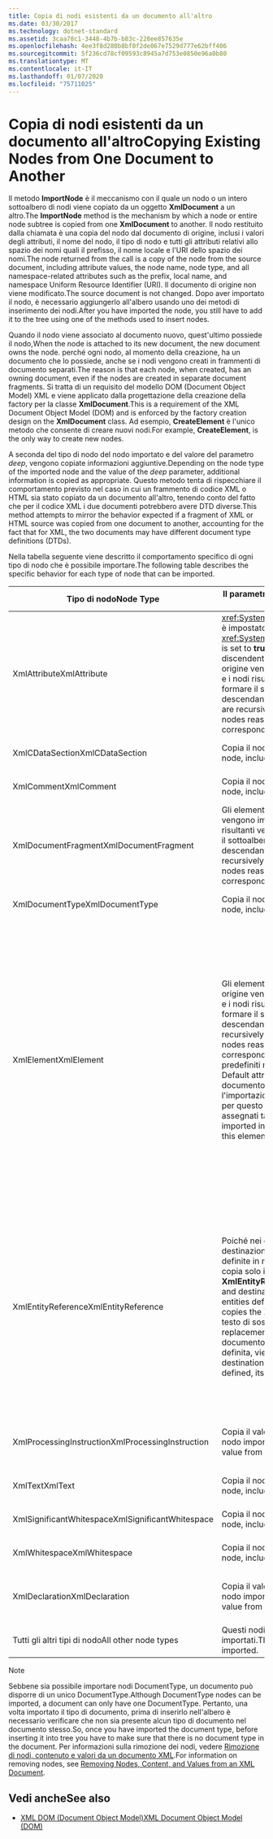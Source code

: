 ```yaml
---
title: Copia di nodi esistenti da un documento all'altro
ms.date: 03/30/2017
ms.technology: dotnet-standard
ms.assetid: 3caa78c1-3448-4b7b-b83c-228ee857635e
ms.openlocfilehash: 4ee3f8d280b8bf0f2de067e7529d777e62bff406
ms.sourcegitcommit: 5f236cd78cf09593c8945a7d753e0850e96a0b80
ms.translationtype: MT
ms.contentlocale: it-IT
ms.lasthandoff: 01/07/2020
ms.locfileid: "75711025"
---
```

# <a name="copying-existing-nodes-from-one-document-to-another"></a><span data-ttu-id="16fe8-102">Copia di nodi esistenti da un documento all'altro</span><span class="sxs-lookup"><span data-stu-id="16fe8-102">Copying Existing Nodes from One Document to Another</span></span>
<span data-ttu-id="16fe8-103">Il metodo **ImportNode** è il meccanismo con il quale un nodo o un intero sottoalbero di nodi viene copiato da un oggetto **XmlDocument** a un altro.</span><span class="sxs-lookup"><span data-stu-id="16fe8-103">The **ImportNode** method is the mechanism by which a node or entire node subtree is copied from one **XmlDocument** to another.</span></span> <span data-ttu-id="16fe8-104">Il nodo restituito dalla chiamata è una copia del nodo dal documento di origine, inclusi i valori degli attributi, il nome del nodo, il tipo di nodo e tutti gli attributi relativi allo spazio dei nomi quali il prefisso, il nome locale e l'URI dello spazio dei nomi.</span><span class="sxs-lookup"><span data-stu-id="16fe8-104">The node returned from the call is a copy of the node from the source document, including attribute values, the node name, node type, and all namespace-related attributes such as the prefix, local name, and namespace Uniform Resource Identifier (URI).</span></span> <span data-ttu-id="16fe8-105">Il documento di origine non viene modificato.</span><span class="sxs-lookup"><span data-stu-id="16fe8-105">The source document is not changed.</span></span> <span data-ttu-id="16fe8-106">Dopo aver importato il nodo, è necessario aggiungerlo all'albero usando uno dei metodi di inserimento dei nodi.</span><span class="sxs-lookup"><span data-stu-id="16fe8-106">After you have imported the node, you still have to add it to the tree using one of the methods used to insert nodes.</span></span>  
  
 <span data-ttu-id="16fe8-107">Quando il nodo viene associato al documento nuovo, quest'ultimo possiede il nodo,</span><span class="sxs-lookup"><span data-stu-id="16fe8-107">When the node is attached to its new document, the new document owns the node.</span></span> <span data-ttu-id="16fe8-108">perché ogni nodo, al momento della creazione, ha un documento che lo possiede, anche se i nodi vengono creati in frammenti di documento separati.</span><span class="sxs-lookup"><span data-stu-id="16fe8-108">The reason is that each node, when created, has an owning document, even if the nodes are created in separate document fragments.</span></span> <span data-ttu-id="16fe8-109">Si tratta di un requisito del modello DOM (Document Object Model) XML e viene applicato dalla progettazione della creazione della factory per la classe **XmlDocument**.</span><span class="sxs-lookup"><span data-stu-id="16fe8-109">This is a requirement of the XML Document Object Model (DOM) and is enforced by the factory creation design on the **XmlDocument** class.</span></span> <span data-ttu-id="16fe8-110">Ad esempio, **CreateElement** è l'unico metodo che consente di creare nuovi nodi.</span><span class="sxs-lookup"><span data-stu-id="16fe8-110">For example, **CreateElement**, is the only way to create new nodes.</span></span>  
  
 <span data-ttu-id="16fe8-111">A seconda del tipo di nodo del nodo importato e del valore del parametro *deep*, vengono copiate informazioni aggiuntive.</span><span class="sxs-lookup"><span data-stu-id="16fe8-111">Depending on the node type of the imported node and the value of the *deep* parameter, additional information is copied as appropriate.</span></span> <span data-ttu-id="16fe8-112">Questo metodo tenta di rispecchiare il comportamento previsto nel caso in cui un frammento di codice XML o HTML sia stato copiato da un documento all'altro, tenendo conto del fatto che per il codice XML i due documenti potrebbero avere DTD diverse.</span><span class="sxs-lookup"><span data-stu-id="16fe8-112">This method attempts to mirror the behavior expected if a fragment of XML or HTML source was copied from one document to another, accounting for the fact that for XML, the two documents may have different document type definitions (DTDs).</span></span>  
  
 <span data-ttu-id="16fe8-113">Nella tabella seguente viene descritto il comportamento specifico di ogni tipo di nodo che è possibile importare.</span><span class="sxs-lookup"><span data-stu-id="16fe8-113">The following table describes the specific behavior for each type of node that can be imported.</span></span>  
  
|<span data-ttu-id="16fe8-114">Tipo di nodo</span><span class="sxs-lookup"><span data-stu-id="16fe8-114">Node Type</span></span>|<span data-ttu-id="16fe8-115">Il parametro *deep* è true</span><span class="sxs-lookup"><span data-stu-id="16fe8-115">*deep* parameter is true</span></span>|<span data-ttu-id="16fe8-116">Il parametro *deep* è false</span><span class="sxs-lookup"><span data-stu-id="16fe8-116">*deep* parameter is false</span></span>|  
|---------------|------------------------------|-------------------------------|  
|<span data-ttu-id="16fe8-117">XmlAttribute</span><span class="sxs-lookup"><span data-stu-id="16fe8-117">XmlAttribute</span></span>|<span data-ttu-id="16fe8-118"><xref:System.Xml.XmlAttribute.Specified%2A> è impostato su **true** in XmlAttribute.</span><span class="sxs-lookup"><span data-stu-id="16fe8-118">The <xref:System.Xml.XmlAttribute.Specified%2A> is set to **true** on the XmlAttribute.</span></span> <span data-ttu-id="16fe8-119">I discendenti dell'elemento **XmlAttribute** di origine vengono importati in modo ricorsivo e i nodi risultanti vengono riassemblati per formare il sottoalbero corrispondente.</span><span class="sxs-lookup"><span data-stu-id="16fe8-119">The descendants of the source **XmlAttribute** are recursively imported and the resulting nodes reassembled to form the corresponding subtree.</span></span>|<span data-ttu-id="16fe8-120">Il parametro *deep* non è applicabile ai nodi **XmlAttribute**, perché questi restano sempre associati ai nodi figlio durante l'importazione.</span><span class="sxs-lookup"><span data-stu-id="16fe8-120">The *deep* parameter does not apply to **XmlAttribute** nodes, because they always carry their child nodes with them when imported.</span></span>|  
|<span data-ttu-id="16fe8-121">XmlCDataSection</span><span class="sxs-lookup"><span data-stu-id="16fe8-121">XmlCDataSection</span></span>|<span data-ttu-id="16fe8-122">Copia il nodo, compresi i dati.</span><span class="sxs-lookup"><span data-stu-id="16fe8-122">Copies the node, including its data.</span></span>|<span data-ttu-id="16fe8-123">Copia il nodo, compresi i dati.</span><span class="sxs-lookup"><span data-stu-id="16fe8-123">Copies the node, including its data.</span></span>|  
|<span data-ttu-id="16fe8-124">XmlComment</span><span class="sxs-lookup"><span data-stu-id="16fe8-124">XmlComment</span></span>|<span data-ttu-id="16fe8-125">Copia il nodo, compresi i dati.</span><span class="sxs-lookup"><span data-stu-id="16fe8-125">Copies the node, including its data.</span></span>|<span data-ttu-id="16fe8-126">Copia il nodo, compresi i dati.</span><span class="sxs-lookup"><span data-stu-id="16fe8-126">Copies the node, including its data.</span></span>|  
|<span data-ttu-id="16fe8-127">XmlDocumentFragment</span><span class="sxs-lookup"><span data-stu-id="16fe8-127">XmlDocumentFragment</span></span>|<span data-ttu-id="16fe8-128">Gli elementi discendenti del nodo di origine vengono importati in modo ricorsivo e i nodi risultanti vengono riassemblati per formare il sottoalbero corrispondente.</span><span class="sxs-lookup"><span data-stu-id="16fe8-128">The descendants of the source node are recursively imported and the resulting nodes reassembled to form the corresponding subtree.</span></span>|<span data-ttu-id="16fe8-129">Viene creato un **XmlDocumentFragment** vuoto.</span><span class="sxs-lookup"><span data-stu-id="16fe8-129">An empty **XmlDocumentFragment** is created.</span></span>|  
|<span data-ttu-id="16fe8-130">XmlDocumentType</span><span class="sxs-lookup"><span data-stu-id="16fe8-130">XmlDocumentType</span></span>|<span data-ttu-id="16fe8-131">Copia il nodo, compresi i dati.\*</span><span class="sxs-lookup"><span data-stu-id="16fe8-131">Copies the node, including its data.\*</span></span>|<span data-ttu-id="16fe8-132">Copia il nodo, compresi i dati.\*</span><span class="sxs-lookup"><span data-stu-id="16fe8-132">Copies the node, including its data.\*</span></span>|  
|<span data-ttu-id="16fe8-133">XmlElement</span><span class="sxs-lookup"><span data-stu-id="16fe8-133">XmlElement</span></span>|<span data-ttu-id="16fe8-134">Gli elementi discendenti dell'elemento di origine vengono importati in modo ricorsivo e i nodi risultanti vengono riassemblati per formare il sottoalbero corrispondente.</span><span class="sxs-lookup"><span data-stu-id="16fe8-134">The descendants of the source element are recursively imported and the resulting nodes reassembled to form the corresponding subtree.</span></span> <span data-ttu-id="16fe8-135">**Nota:** gli attributi predefiniti non vengono copiati.</span><span class="sxs-lookup"><span data-stu-id="16fe8-135">**Note:**  Default attributes are not copied.</span></span> <span data-ttu-id="16fe8-136">Se il documento verso il quale avviene l'importazione definisce attributi predefiniti per questo nome di elemento, verranno assegnati tali attributi.</span><span class="sxs-lookup"><span data-stu-id="16fe8-136">If the document being imported into defines default attributes for this element name, those are assigned.</span></span>|<span data-ttu-id="16fe8-137">I nodi Attribute specificati dell'elemento di origine vengono importati e i nodi **XmlAttribute** generati vengono associati al nuovo elemento.</span><span class="sxs-lookup"><span data-stu-id="16fe8-137">Specified attribute nodes of the source element are imported, and the generated **XmlAttribute** nodes are attached to the new element.</span></span> <span data-ttu-id="16fe8-138">I nodi discendenti non vengono copiati.</span><span class="sxs-lookup"><span data-stu-id="16fe8-138">The descendant nodes are not copied.</span></span> <span data-ttu-id="16fe8-139">**Nota:** gli attributi predefiniti non vengono copiati.</span><span class="sxs-lookup"><span data-stu-id="16fe8-139">**Note:**  Default attributes are not copied.</span></span> <span data-ttu-id="16fe8-140">Se il documento verso il quale avviene l'importazione definisce attributi predefiniti per questo nome di elemento, verranno assegnati tali attributi.</span><span class="sxs-lookup"><span data-stu-id="16fe8-140">If the document being imported into defines default attributes for this element name, those are assigned.</span></span>|  
|<span data-ttu-id="16fe8-141">XmlEntityReference</span><span class="sxs-lookup"><span data-stu-id="16fe8-141">XmlEntityReference</span></span>|<span data-ttu-id="16fe8-142">Poiché nei documenti di origine e di destinazione le entità potrebbero essere definite in modo diverso, questo metodo copia solo il nodo **XmlEntityReference**.</span><span class="sxs-lookup"><span data-stu-id="16fe8-142">Because the source and destination documents could have the entities defined differently, this method only copies the **XmlEntityReference** node.</span></span> <span data-ttu-id="16fe8-143">Il testo di sostituzione non viene incluso.</span><span class="sxs-lookup"><span data-stu-id="16fe8-143">The replacement text is not included.</span></span> <span data-ttu-id="16fe8-144">Se nel documento di destinazione l'entità è definita, viene assegnato il suo valore.</span><span class="sxs-lookup"><span data-stu-id="16fe8-144">If the destination document has the entity defined, its value is assigned.</span></span>|<span data-ttu-id="16fe8-145">Poiché nei documenti di origine e di destinazione le entità potrebbero essere definite in modo diverso, questo metodo copia solo il nodo **XmlEntityReference**.</span><span class="sxs-lookup"><span data-stu-id="16fe8-145">Because the source and destination documents could have the entities defined differently, this method only copies the **XmlEntityReference** node.</span></span> <span data-ttu-id="16fe8-146">Il testo di sostituzione non viene incluso.</span><span class="sxs-lookup"><span data-stu-id="16fe8-146">The replacement text is not included.</span></span> <span data-ttu-id="16fe8-147">Se nel documento di destinazione l'entità è definita, viene assegnato il suo valore.</span><span class="sxs-lookup"><span data-stu-id="16fe8-147">If the destination document has the entity defined, its value is assigned.</span></span>|  
|<span data-ttu-id="16fe8-148">XmlProcessingInstruction</span><span class="sxs-lookup"><span data-stu-id="16fe8-148">XmlProcessingInstruction</span></span>|<span data-ttu-id="16fe8-149">Copia il valore di destinazione e dei dati dal nodo importato.</span><span class="sxs-lookup"><span data-stu-id="16fe8-149">Copies the target and data value from the imported node.</span></span>|<span data-ttu-id="16fe8-150">Copia il valore di destinazione e dei dati dal nodo importato.</span><span class="sxs-lookup"><span data-stu-id="16fe8-150">Copies the target and data value from the imported node.</span></span>|  
|<span data-ttu-id="16fe8-151">XmlText</span><span class="sxs-lookup"><span data-stu-id="16fe8-151">XmlText</span></span>|<span data-ttu-id="16fe8-152">Copia il nodo, compresi i dati.</span><span class="sxs-lookup"><span data-stu-id="16fe8-152">Copies the node, including its data.</span></span>|<span data-ttu-id="16fe8-153">Copia il nodo, compresi i dati.</span><span class="sxs-lookup"><span data-stu-id="16fe8-153">Copies the node, including its data.</span></span>|  
|<span data-ttu-id="16fe8-154">XmlSignificantWhitespace</span><span class="sxs-lookup"><span data-stu-id="16fe8-154">XmlSignificantWhitespace</span></span>|<span data-ttu-id="16fe8-155">Copia il nodo, compresi i dati.</span><span class="sxs-lookup"><span data-stu-id="16fe8-155">Copies the node, including its data.</span></span>|<span data-ttu-id="16fe8-156">Copia il nodo, compresi i dati.</span><span class="sxs-lookup"><span data-stu-id="16fe8-156">Copies the node, including its data.</span></span>|  
|<span data-ttu-id="16fe8-157">XmlWhitespace</span><span class="sxs-lookup"><span data-stu-id="16fe8-157">XmlWhitespace</span></span>|<span data-ttu-id="16fe8-158">Copia il nodo, compresi i dati.</span><span class="sxs-lookup"><span data-stu-id="16fe8-158">Copies the node, including its data.</span></span>|<span data-ttu-id="16fe8-159">Copia il nodo, compresi i dati.</span><span class="sxs-lookup"><span data-stu-id="16fe8-159">Copies the node, including its data.</span></span>|  
|<span data-ttu-id="16fe8-160">XmlDeclaration</span><span class="sxs-lookup"><span data-stu-id="16fe8-160">XmlDeclaration</span></span>|<span data-ttu-id="16fe8-161">Copia il valore di destinazione e dei dati dal nodo importato.</span><span class="sxs-lookup"><span data-stu-id="16fe8-161">Copies the target and data value from the imported node.</span></span>|<span data-ttu-id="16fe8-162">Copia il valore di destinazione e dei dati dal nodo importato.</span><span class="sxs-lookup"><span data-stu-id="16fe8-162">Copies the target and data value from the imported node.</span></span>|  
|<span data-ttu-id="16fe8-163">Tutti gli altri tipi di nodo</span><span class="sxs-lookup"><span data-stu-id="16fe8-163">All other node types</span></span>|<span data-ttu-id="16fe8-164">Questi nodi non possono essere importati.</span><span class="sxs-lookup"><span data-stu-id="16fe8-164">These node types cannot be imported.</span></span>|<span data-ttu-id="16fe8-165">Questi nodi non possono essere importati.</span><span class="sxs-lookup"><span data-stu-id="16fe8-165">These node types cannot be imported.</span></span>|  
  
> [!NOTE]
> <span data-ttu-id="16fe8-166">Sebbene sia possibile importare nodi DocumentType, un documento può disporre di un unico DocumentType.</span><span class="sxs-lookup"><span data-stu-id="16fe8-166">Although DocumentType nodes can be imported, a document can only have one DocumentType.</span></span> <span data-ttu-id="16fe8-167">Pertanto, una volta importato il tipo di documento, prima di inserirlo nell'albero è necessario verificare che non sia presente alcun tipo di documento nel documento stesso.</span><span class="sxs-lookup"><span data-stu-id="16fe8-167">So, once you have imported the document type, before inserting it into tree you have to make sure that there is no document type in the document.</span></span> <span data-ttu-id="16fe8-168">Per informazioni sulla rimozione dei nodi, vedere [Rimozione di nodi, contenuto e valori da un documento XML](../../../../docs/standard/data/xml/removing-nodes-content-and-values-from-an-xml-document.md).</span><span class="sxs-lookup"><span data-stu-id="16fe8-168">For information on removing nodes, see [Removing Nodes, Content, and Values from an XML Document](../../../../docs/standard/data/xml/removing-nodes-content-and-values-from-an-xml-document.md).</span></span>  
  
## <a name="see-also"></a><span data-ttu-id="16fe8-169">Vedi anche</span><span class="sxs-lookup"><span data-stu-id="16fe8-169">See also</span></span>

- [<span data-ttu-id="16fe8-170">XML DOM (Document Object Model)</span><span class="sxs-lookup"><span data-stu-id="16fe8-170">XML Document Object Model (DOM)</span></span>](../../../../docs/standard/data/xml/xml-document-object-model-dom.md)
